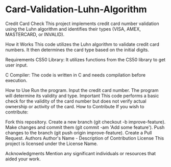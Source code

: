 # Card-Validation-Luhn-Algorithm

Credit Card Check
This project implements credit card number validation using the Luhn algorithm and identifies their types (VISA, AMEX, MASTERCARD, or INVALID).

How it Works
This code utilizes the Luhn algorithm to validate credit card numbers. It then determines the card type based on the initial digits.

Requirements
CS50 Library: It utilizes functions from the CS50 library to get user input.

C Compiler: The code is written in C and needs compilation before execution.

How to Use
Run the program.
Input the credit card number.
The program will determine its validity and type.
Important
This code performs a basic check for the validity of the card number but does not verify actual ownership or activity of the card.
How to Contribute
If you wish to contribute:

Fork this repository.
Create a new branch (git checkout -b improve-feature).
Make changes and commit them (git commit -am 'Add some feature').
Push changes to the branch (git push origin improve-feature).
Create a Pull Request.
Authors
Author's Name - Description of Contribution
License
This project is licensed under the License Name.

Acknowledgments
Mention any significant individuals or resources that aided your work.
